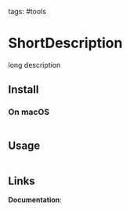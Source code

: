 tags: #tools 
# ShortDescription
long description

## Install
### On macOS
```bash

```

## Usage
```bash

```

## Links
**Documentation**:
